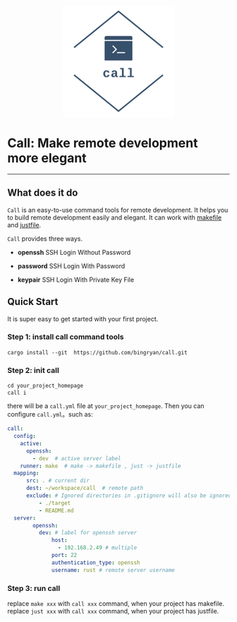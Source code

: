 <div class="half" style="text-align: center;">
<img src="docs/logo.png" width="50%" syt height="50%" />
</div>

# Call: Make remote development more elegant

-------

## What does it do

`Call` is an easy-to-use command tools for remote development. It helps you to build remote development easily and elegant.
It can work with [makefile](https://github.com/mirror/make) and [justfile](https://github.com/casey/just).

`Call` provides three ways.

* **openssh**
  SSH Login Without Password
  
* **password**
  SSH Login With Password
  
* **keypair**
  SSH Login With Private Key File


## Quick Start

It is super easy to get started with your first project.

### Step 1: install call command tools

```shell
cargo install --git  https://github.com/bingryan/call.git
```

### Step 2: init call 

```shell
cd your_project_homepage
call i
```

there will be a `call.yml` file at `your_project_homepage`. Then you can configure `call.yml`。such as:
```yaml
call:
  config:
    active:
      openssh:
        - dev  # active server label
    runner: make  # make -> makefile , just -> justfile
  mapping:
      src: . # current dir
      dest: ~/workspace/call  # remote path
      exclude: # Ignored directories in .gitignore will also be ignored
          - ./target
          - README.md
  server:
        openssh:
          dev: # label for openssh server
              host:
                - 192.168.2.49 # multiple
              port: 22
              authentication_type: openssh
              username: rust # remote server username


```

### Step 3: run call

replace `make xxx` with `call xxx` command, when your project has makefile. 
replace `just xxx` with `call xxx` command, when your project has justfile.


